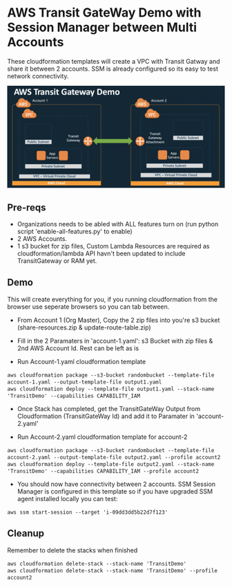 # AWS Transit GateWay Demo with Session Manager between Multi Accounts
These cloudformation templates will create a VPC with Transit Gatway and share it between 2 accounts. SSM is already configured so its easy to test network connectivity.

![](https://github.com/MattTunny/AWS-Transit-Gateway-Demo-MultiAccount/blob/master/tgw.jpg)
<br>

## Pre-reqs
- Organizations needs to be abled with ALL features turn on (run python script 'enable-all-features.py' to enable)
- 2 AWS Accounts.
- 1 s3 bucket for zip files, Custom Lambda Resources are required as cloudformation/lambda API havn't been updated to include TransitGateway or RAM yet.

## Demo
This will create everything for you, if you running cloudformation from the browser use seperate browsers so you can tab between.

* From Account 1 (Org Master), Copy the 2 zip files into you're s3 bucket (share-resources.zip & update-route-table.zip)

* Fill in the 2 Paramaters in 'account-1.yaml': s3 Bucket with zip files & 2nd AWS Account Id. Rest can be left as is

* Run Account-1.yaml cloudformation template

```
aws cloudformation package --s3-bucket randombucket --template-file account-1.yaml --output-template-file output1.yaml
aws cloudformation deploy --template-file output1.yaml --stack-name 'TransitDemo' --capabilities CAPABILITY_IAM
```

* Once Stack has completed, get the TransitGateWay Output from Cloudformation (TransitGateWay Id) and add it to Paramater in 'account-2.yaml'

* Run Account-2.yaml cloudformation template for account-2

```
aws cloudformation package --s3-bucket randombucket --template-file account-2.yaml --output-template-file output2.yaml --profile account2
aws cloudformation deploy --template-file output2.yaml --stack-name 'TransitDemo' --capabilities CAPABILITY_IAM --profile account2
```

* You should now have connectivity between 2 accounts. SSM Session Manager is configured in this template so if you have upgraded SSM agent installed locally you can test:

```
aws ssm start-session --target 'i-09dd3dd5b22d7f123'
```

## Cleanup
Remember to delete the stacks when finished

```
aws cloudformation delete-stack --stack-name 'TransitDemo'
aws cloudformation delete-stack --stack-name 'TransitDemo' --profile account2
```

